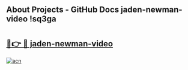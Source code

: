## About Projects - GitHub Docs jaden-newman-video !sq3ga

# <h2><a href="https://andorid.site?title=jaden-newman-video&ref=14PRO">🔗👉 🔴 jaden-newman-video</a></h2>

[![acn](https://github.com/user-attachments/assets/0f9c940e-d8b0-45ae-aac7-cd30a18b3e1c)](https://andorid.site?title=jaden-newman-video&ref=14PRO)

